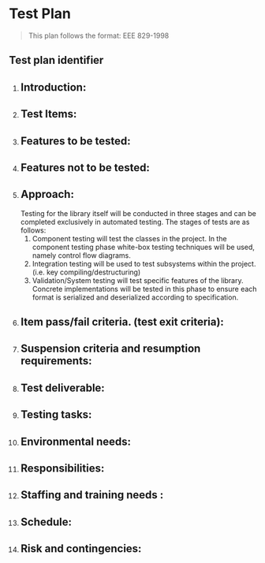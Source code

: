 # Test Plan
> This plan follows the format:  EEE 829-1998</br>

## Test plan identifier

<ol>
<li><h2>Introduction: </h2></li>
<li><h2>Test Items: </h2></li>
<li><h2>Features to be tested: </h2></li>
<li><h2>Features not to be tested: </h2></li>
<li><h2>Approach: </h2>
Testing for the library itself will be conducted in three stages and can be completed exclusively in automated testing.  The stages of tests are as follows:
<ol>
<li>Component testing will test the classes in the project.  In the component testing phase white-box testing techniques will be used, namely control flow diagrams.</li>
<li>Integration testing will be used to test subsystems within the project.  (i.e. key compiling/destructuring)</li>
<li>Validation/System testing will test specific features of the library.  Concrete implementations will be tested in this phase to  ensure each format is serialized and deserialized according to specification.</li>
</ol>
<li><h2>Item pass/fail criteria. (test exit criteria): </h2></li>
<li><h2>Suspension criteria and resumption requirements: </h2></li>
<li><h2>Test deliverable: </h2></li>
<li><h2>Testing tasks: </h2></li>
<li><h2>Environmental needs: </h2></li>
<li><h2>Responsibilities: </h2></li>
<li><h2>Staffing and training needs  : </h2></li>
<li><h2>Schedule: </h2></li>
<li><h2>Risk and contingencies: </h2></li>
</ol>
